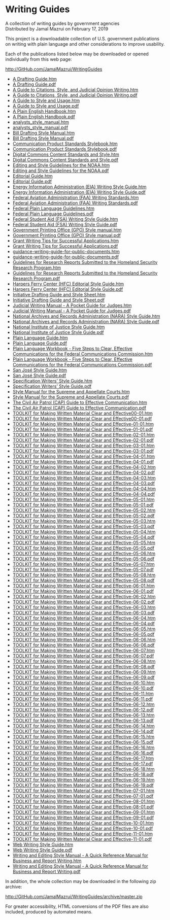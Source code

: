 ﻿# Writing Guides
A collection of writing guides by government agencies\
Distributed by Jamal Mazrui on February 17, 2019

This project is a downloadable collection of U.S. government publications on writing with plain language and other considerations to improve usability.

Each of the publications listed below may be downloaded or opened individually from this web page:

<http://GitHub.com/JamalMazrui/WritingGuides>

- [A Drafting Guide.htm](https://github.com/jamalmazrui/WritingGuides/raw/master/A%20Drafting%20Guide.htm)
- [A Drafting Guide.pdf](https://github.com/jamalmazrui/WritingGuides/raw/master/A%20Drafting%20Guide.pdf)
- [A Guide to Citations, Style, and Judicial Opinion Writing.htm](https://github.com/jamalmazrui/WritingGuides/raw/master/A%20Guide%20to%20Citations,%20Style,%20and%20Judicial%20Opinion%20Writing.htm)
- [A Guide to Citations, Style, and Judicial Opinion Writing.pdf](https://github.com/jamalmazrui/WritingGuides/raw/master/A%20Guide%20to%20Citations,%20Style,%20and%20Judicial%20Opinion%20Writing.pdf)
- [A Guide to Style and Usage.htm](https://github.com/jamalmazrui/WritingGuides/raw/master/A%20Guide%20to%20Style%20and%20Usage.htm)
- [A Guide to Style and Usage.pdf](https://github.com/jamalmazrui/WritingGuides/raw/master/A%20Guide%20to%20Style%20and%20Usage.pdf)
- [A Plain English Handbook.htm](https://github.com/jamalmazrui/WritingGuides/raw/master/A%20Plain%20English%20Handbook.htm)
- [A Plain English Handbook.pdf](https://github.com/jamalmazrui/WritingGuides/raw/master/A%20Plain%20English%20Handbook.pdf)
- [analysts_style_manual.htm](https://github.com/jamalmazrui/WritingGuides/raw/master/analysts_style_manual.htm)
- [analysts_style_manual.pdf](https://github.com/jamalmazrui/WritingGuides/raw/master/analysts_style_manual.pdf)
- [Bill Drafting Style Manual.htm](https://github.com/jamalmazrui/WritingGuides/raw/master/Bill%20Drafting%20Style%20Manual.htm)
- [Bill Drafting Style Manual.pdf](https://github.com/jamalmazrui/WritingGuides/raw/master/Bill%20Drafting%20Style%20Manual.pdf)
- [Communication Product Standards Stylebook.htm](https://github.com/jamalmazrui/WritingGuides/raw/master/Communication%20Product%20Standards%20Stylebook.htm)
- [Communication Product Standards Stylebook.pdf](https://github.com/jamalmazrui/WritingGuides/raw/master/Communication%20Product%20Standards%20Stylebook.pdf)
- [Digital Commons Content Standards and Style.htm](https://github.com/jamalmazrui/WritingGuides/raw/master/Digital%20Commons%20Content%20Standards%20and%20Style.htm)
- [Digital Commons Content Standards and Style.pdf](https://github.com/jamalmazrui/WritingGuides/raw/master/Digital%20Commons%20Content%20Standards%20and%20Style.pdf)
- [Editing and Style Guidelines for the NOAA.htm](https://github.com/jamalmazrui/WritingGuides/raw/master/Editing%20and%20Style%20Guidelines%20for%20the%20NOAA.htm)
- [Editing and Style Guidelines for the NOAA.pdf](https://github.com/jamalmazrui/WritingGuides/raw/master/Editing%20and%20Style%20Guidelines%20for%20the%20NOAA.pdf)
- [Editorial Guide.htm](https://github.com/jamalmazrui/WritingGuides/raw/master/Editorial%20Guide.htm)
- [Editorial Guide.pdf](https://github.com/jamalmazrui/WritingGuides/raw/master/Editorial%20Guide.pdf)
- [Energy Information Administration (EIA) Writing Style Guide.htm](https://github.com/jamalmazrui/WritingGuides/raw/master/Energy%20Information%20Administration%20(EIA)%20Writing%20Style%20Guide.htm)
- [Energy Information Administration (EIA) Writing Style Guide.pdf](https://github.com/jamalmazrui/WritingGuides/raw/master/Energy%20Information%20Administration%20(EIA)%20Writing%20Style%20Guide.pdf)
- [Federal Aviation Administration (FAA) Writing Standards.htm](https://github.com/jamalmazrui/WritingGuides/raw/master/Federal%20Aviation%20Administration%20(FAA)%20Writing%20Standards.htm)
- [Federal Aviation Administration (FAA) Writing Standards.pdf](https://github.com/jamalmazrui/WritingGuides/raw/master/Federal%20Aviation%20Administration%20(FAA)%20Writing%20Standards.pdf)
- [Federal Plain Language Guidelines.htm](https://github.com/jamalmazrui/WritingGuides/raw/master/Federal%20Plain%20Language%20Guidelines.htm)
- [Federal Plain Language Guidelines.pdf](https://github.com/jamalmazrui/WritingGuides/raw/master/Federal%20Plain%20Language%20Guidelines.pdf)
- [Federal Student Aid (FSA) Writing Style Guide.htm](https://github.com/jamalmazrui/WritingGuides/raw/master/Federal%20Student%20Aid%20(FSA)%20Writing%20Style%20Guide.htm)
- [Federal Student Aid (FSA) Writing Style Guide.pdf](https://github.com/jamalmazrui/WritingGuides/raw/master/Federal%20Student%20Aid%20(FSA)%20Writing%20Style%20Guide.pdf)
- [Government Printing Office (GPO) Style manual.htm](https://github.com/jamalmazrui/WritingGuides/raw/master/Government%20Printing%20Office%20(GPO)%20Style%20manual.htm)
- [Government Printing Office (GPO) Style manual.pdf](https://github.com/jamalmazrui/WritingGuides/raw/master/Government%20Printing%20Office%20(GPO)%20Style%20manual.pdf)
- [Grant Writing Tips for Successful Applications.htm](https://github.com/jamalmazrui/WritingGuides/raw/master/Grant%20Writing%20Tips%20for%20Successful%20Applications.htm)
- [Grant Writing Tips for Successful Applications.pdf](https://github.com/jamalmazrui/WritingGuides/raw/master/Grant%20Writing%20Tips%20for%20Successful%20Applications.pdf)
- [guidance-writing-guide-for-public-documents.htm](https://github.com/jamalmazrui/WritingGuides/raw/master/guidance-writing-guide-for-public-documents.htm)
- [guidance-writing-guide-for-public-documents.pdf](https://github.com/jamalmazrui/WritingGuides/raw/master/guidance-writing-guide-for-public-documents.pdf)
- [Guidelines for Research Reports Submitted to the Homeland Security Research Program.htm](https://github.com/jamalmazrui/WritingGuides/raw/master/Guidelines%20for%20Research%20Reports%20Submitted%20to%20the%20Homeland%20Security%20Research%20Program.htm)
- [Guidelines for Research Reports Submitted to the Homeland Security Research Program.pdf](https://github.com/jamalmazrui/WritingGuides/raw/master/Guidelines%20for%20Research%20Reports%20Submitted%20to%20the%20Homeland%20Security%20Research%20Program.pdf)
- [Harpers Ferry Center (HFC) Editorial Style Guide.htm](https://github.com/jamalmazrui/WritingGuides/raw/master/Harpers%20Ferry%20Center%20(HFC)%20Editorial%20Style%20Guide.htm)
- [Harpers Ferry Center (HFC) Editorial Style Guide.pdf](https://github.com/jamalmazrui/WritingGuides/raw/master/Harpers%20Ferry%20Center%20(HFC)%20Editorial%20Style%20Guide.pdf)
- [Initiative Drafting Guide and Style Sheet.htm](https://github.com/jamalmazrui/WritingGuides/raw/master/Initiative%20Drafting%20Guide%20and%20Style%20Sheet.htm)
- [Initiative Drafting Guide and Style Sheet.pdf](https://github.com/jamalmazrui/WritingGuides/raw/master/Initiative%20Drafting%20Guide%20and%20Style%20Sheet.pdf)
- [Judicial Writing Manual - A Pocket Guide for Judges.htm](https://github.com/jamalmazrui/WritingGuides/raw/master/Judicial%20Writing%20Manual%20-%20A%20Pocket%20Guide%20for%20Judges.htm)
- [Judicial Writing Manual - A Pocket Guide for Judges.pdf](https://github.com/jamalmazrui/WritingGuides/raw/master/Judicial%20Writing%20Manual%20-%20A%20Pocket%20Guide%20for%20Judges.pdf)
- [National Archives and Records Administration (NARA) Style Guide.htm](https://github.com/jamalmazrui/WritingGuides/raw/master/National%20Archives%20and%20Records%20Administration%20(NARA)%20Style%20Guide.htm)
- [National Archives and Records Administration (NARA) Style Guide.pdf](https://github.com/jamalmazrui/WritingGuides/raw/master/National%20Archives%20and%20Records%20Administration%20(NARA)%20Style%20Guide.pdf)
- [National Institute of Justice Style Guide.htm](https://github.com/jamalmazrui/WritingGuides/raw/master/National%20Institute%20of%20Justice%20Style%20Guide.htm)
- [National Institute of Justice Style Guide.pdf](https://github.com/jamalmazrui/WritingGuides/raw/master/National%20Institute%20of%20Justice%20Style%20Guide.pdf)
- [Plain Language Guide.htm](https://github.com/jamalmazrui/WritingGuides/raw/master/Plain%20Language%20Guide.htm)
- [Plain Language Guide.pdf](https://github.com/jamalmazrui/WritingGuides/raw/master/Plain%20Language%20Guide.pdf)
- [Plain Language Workbook - Five Steps to Clear, Effective Communications for the Federal Communications Commission.htm](https://github.com/jamalmazrui/WritingGuides/raw/master/Plain%20Language%20Workbook%20-%20Five%20Steps%20to%20Clear,%20Effective%20Communications%20for%20the%20Federal%20Communications%20Commission.htm)
- [Plain Language Workbook - Five Steps to Clear, Effective Communications for the Federal Communications Commission.pdf](https://github.com/jamalmazrui/WritingGuides/raw/master/Plain%20Language%20Workbook%20-%20Five%20Steps%20to%20Clear,%20Effective%20Communications%20for%20the%20Federal%20Communications%20Commission.pdf)
- [San José Style Guide.htm](https://github.com/jamalmazrui/WritingGuides/raw/master/San%20José%20Style%20Guide.htm)
- [San José Style Guide.pdf](https://github.com/jamalmazrui/WritingGuides/raw/master/San%20José%20Style%20Guide.pdf)
- [Specification Writers’  Style Guide.htm](https://github.com/jamalmazrui/WritingGuides/raw/master/Specification%20Writers’%20%20Style%20Guide.htm)
- [Specification Writers’  Style Guide.pdf](https://github.com/jamalmazrui/WritingGuides/raw/master/Specification%20Writers’%20%20Style%20Guide.pdf)
- [Style Manual for the Supreme and Appellate Courts.htm](https://github.com/jamalmazrui/WritingGuides/raw/master/Style%20Manual%20for%20the%20Supreme%20and%20Appellate%20Courts.htm)
- [Style Manual for the Supreme and Appellate Courts.pdf](https://github.com/jamalmazrui/WritingGuides/raw/master/Style%20Manual%20for%20the%20Supreme%20and%20Appellate%20Courts.pdf)
- [The Civil Air Patrol (CAP) Guide to Effective Communication.htm](https://github.com/jamalmazrui/WritingGuides/raw/master/The%20Civil%20Air%20Patrol%20(CAP)%20Guide%20to%20Effective%20Communication.htm)
- [The Civil Air Patrol (CAP) Guide to Effective Communication.pdf](https://github.com/jamalmazrui/WritingGuides/raw/master/The%20Civil%20Air%20Patrol%20(CAP)%20Guide%20to%20Effective%20Communication.pdf)
- [TOOLKIT for Making Written Material Clear and Effective00-01.htm](https://github.com/jamalmazrui/WritingGuides/raw/master/TOOLKIT%20for%20Making%20Written%20Material%20Clear%20and%20Effective00-01.htm)
- [TOOLKIT for Making Written Material Clear and Effective00-01.pdf](https://github.com/jamalmazrui/WritingGuides/raw/master/TOOLKIT%20for%20Making%20Written%20Material%20Clear%20and%20Effective00-01.pdf)
- [TOOLKIT for Making Written Material Clear and Effective-01-01.htm](https://github.com/jamalmazrui/WritingGuides/raw/master/TOOLKIT%20for%20Making%20Written%20Material%20Clear%20and%20Effective-01-01.htm)
- [TOOLKIT for Making Written Material Clear and Effective-01-01.pdf](https://github.com/jamalmazrui/WritingGuides/raw/master/TOOLKIT%20for%20Making%20Written%20Material%20Clear%20and%20Effective-01-01.pdf)
- [TOOLKIT for Making Written Material Clear and Effective-02-01.htm](https://github.com/jamalmazrui/WritingGuides/raw/master/TOOLKIT%20for%20Making%20Written%20Material%20Clear%20and%20Effective-02-01.htm)
- [TOOLKIT for Making Written Material Clear and Effective-02-01.pdf](https://github.com/jamalmazrui/WritingGuides/raw/master/TOOLKIT%20for%20Making%20Written%20Material%20Clear%20and%20Effective-02-01.pdf)
- [TOOLKIT for Making Written Material Clear and Effective-03-01.htm](https://github.com/jamalmazrui/WritingGuides/raw/master/TOOLKIT%20for%20Making%20Written%20Material%20Clear%20and%20Effective-03-01.htm)
- [TOOLKIT for Making Written Material Clear and Effective-03-01.pdf](https://github.com/jamalmazrui/WritingGuides/raw/master/TOOLKIT%20for%20Making%20Written%20Material%20Clear%20and%20Effective-03-01.pdf)
- [TOOLKIT for Making Written Material Clear and Effective-04-01.htm](https://github.com/jamalmazrui/WritingGuides/raw/master/TOOLKIT%20for%20Making%20Written%20Material%20Clear%20and%20Effective-04-01.htm)
- [TOOLKIT for Making Written Material Clear and Effective-04-01.pdf](https://github.com/jamalmazrui/WritingGuides/raw/master/TOOLKIT%20for%20Making%20Written%20Material%20Clear%20and%20Effective-04-01.pdf)
- [TOOLKIT for Making Written Material Clear and Effective-04-02.htm](https://github.com/jamalmazrui/WritingGuides/raw/master/TOOLKIT%20for%20Making%20Written%20Material%20Clear%20and%20Effective-04-02.htm)
- [TOOLKIT for Making Written Material Clear and Effective-04-02.pdf](https://github.com/jamalmazrui/WritingGuides/raw/master/TOOLKIT%20for%20Making%20Written%20Material%20Clear%20and%20Effective-04-02.pdf)
- [TOOLKIT for Making Written Material Clear and Effective-04-03.htm](https://github.com/jamalmazrui/WritingGuides/raw/master/TOOLKIT%20for%20Making%20Written%20Material%20Clear%20and%20Effective-04-03.htm)
- [TOOLKIT for Making Written Material Clear and Effective-04-03.pdf](https://github.com/jamalmazrui/WritingGuides/raw/master/TOOLKIT%20for%20Making%20Written%20Material%20Clear%20and%20Effective-04-03.pdf)
- [TOOLKIT for Making Written Material Clear and Effective-04-04.htm](https://github.com/jamalmazrui/WritingGuides/raw/master/TOOLKIT%20for%20Making%20Written%20Material%20Clear%20and%20Effective-04-04.htm)
- [TOOLKIT for Making Written Material Clear and Effective-04-04.pdf](https://github.com/jamalmazrui/WritingGuides/raw/master/TOOLKIT%20for%20Making%20Written%20Material%20Clear%20and%20Effective-04-04.pdf)
- [TOOLKIT for Making Written Material Clear and Effective-05-01.htm](https://github.com/jamalmazrui/WritingGuides/raw/master/TOOLKIT%20for%20Making%20Written%20Material%20Clear%20and%20Effective-05-01.htm)
- [TOOLKIT for Making Written Material Clear and Effective-05-01.pdf](https://github.com/jamalmazrui/WritingGuides/raw/master/TOOLKIT%20for%20Making%20Written%20Material%20Clear%20and%20Effective-05-01.pdf)
- [TOOLKIT for Making Written Material Clear and Effective-05-02.htm](https://github.com/jamalmazrui/WritingGuides/raw/master/TOOLKIT%20for%20Making%20Written%20Material%20Clear%20and%20Effective-05-02.htm)
- [TOOLKIT for Making Written Material Clear and Effective-05-02.pdf](https://github.com/jamalmazrui/WritingGuides/raw/master/TOOLKIT%20for%20Making%20Written%20Material%20Clear%20and%20Effective-05-02.pdf)
- [TOOLKIT for Making Written Material Clear and Effective-05-03.htm](https://github.com/jamalmazrui/WritingGuides/raw/master/TOOLKIT%20for%20Making%20Written%20Material%20Clear%20and%20Effective-05-03.htm)
- [TOOLKIT for Making Written Material Clear and Effective-05-03.pdf](https://github.com/jamalmazrui/WritingGuides/raw/master/TOOLKIT%20for%20Making%20Written%20Material%20Clear%20and%20Effective-05-03.pdf)
- [TOOLKIT for Making Written Material Clear and Effective-05-04.htm](https://github.com/jamalmazrui/WritingGuides/raw/master/TOOLKIT%20for%20Making%20Written%20Material%20Clear%20and%20Effective-05-04.htm)
- [TOOLKIT for Making Written Material Clear and Effective-05-04.pdf](https://github.com/jamalmazrui/WritingGuides/raw/master/TOOLKIT%20for%20Making%20Written%20Material%20Clear%20and%20Effective-05-04.pdf)
- [TOOLKIT for Making Written Material Clear and Effective-05-05.htm](https://github.com/jamalmazrui/WritingGuides/raw/master/TOOLKIT%20for%20Making%20Written%20Material%20Clear%20and%20Effective-05-05.htm)
- [TOOLKIT for Making Written Material Clear and Effective-05-05.pdf](https://github.com/jamalmazrui/WritingGuides/raw/master/TOOLKIT%20for%20Making%20Written%20Material%20Clear%20and%20Effective-05-05.pdf)
- [TOOLKIT for Making Written Material Clear and Effective-05-06.htm](https://github.com/jamalmazrui/WritingGuides/raw/master/TOOLKIT%20for%20Making%20Written%20Material%20Clear%20and%20Effective-05-06.htm)
- [TOOLKIT for Making Written Material Clear and Effective-05-06.pdf](https://github.com/jamalmazrui/WritingGuides/raw/master/TOOLKIT%20for%20Making%20Written%20Material%20Clear%20and%20Effective-05-06.pdf)
- [TOOLKIT for Making Written Material Clear and Effective-05-07.htm](https://github.com/jamalmazrui/WritingGuides/raw/master/TOOLKIT%20for%20Making%20Written%20Material%20Clear%20and%20Effective-05-07.htm)
- [TOOLKIT for Making Written Material Clear and Effective-05-07.pdf](https://github.com/jamalmazrui/WritingGuides/raw/master/TOOLKIT%20for%20Making%20Written%20Material%20Clear%20and%20Effective-05-07.pdf)
- [TOOLKIT for Making Written Material Clear and Effective-05-08.htm](https://github.com/jamalmazrui/WritingGuides/raw/master/TOOLKIT%20for%20Making%20Written%20Material%20Clear%20and%20Effective-05-08.htm)
- [TOOLKIT for Making Written Material Clear and Effective-05-08.pdf](https://github.com/jamalmazrui/WritingGuides/raw/master/TOOLKIT%20for%20Making%20Written%20Material%20Clear%20and%20Effective-05-08.pdf)
- [TOOLKIT for Making Written Material Clear and Effective-06-01.htm](https://github.com/jamalmazrui/WritingGuides/raw/master/TOOLKIT%20for%20Making%20Written%20Material%20Clear%20and%20Effective-06-01.htm)
- [TOOLKIT for Making Written Material Clear and Effective-06-01.pdf](https://github.com/jamalmazrui/WritingGuides/raw/master/TOOLKIT%20for%20Making%20Written%20Material%20Clear%20and%20Effective-06-01.pdf)
- [TOOLKIT for Making Written Material Clear and Effective-06-02.htm](https://github.com/jamalmazrui/WritingGuides/raw/master/TOOLKIT%20for%20Making%20Written%20Material%20Clear%20and%20Effective-06-02.htm)
- [TOOLKIT for Making Written Material Clear and Effective-06-02.pdf](https://github.com/jamalmazrui/WritingGuides/raw/master/TOOLKIT%20for%20Making%20Written%20Material%20Clear%20and%20Effective-06-02.pdf)
- [TOOLKIT for Making Written Material Clear and Effective-06-03.htm](https://github.com/jamalmazrui/WritingGuides/raw/master/TOOLKIT%20for%20Making%20Written%20Material%20Clear%20and%20Effective-06-03.htm)
- [TOOLKIT for Making Written Material Clear and Effective-06-03.pdf](https://github.com/jamalmazrui/WritingGuides/raw/master/TOOLKIT%20for%20Making%20Written%20Material%20Clear%20and%20Effective-06-03.pdf)
- [TOOLKIT for Making Written Material Clear and Effective-06-04.htm](https://github.com/jamalmazrui/WritingGuides/raw/master/TOOLKIT%20for%20Making%20Written%20Material%20Clear%20and%20Effective-06-04.htm)
- [TOOLKIT for Making Written Material Clear and Effective-06-04.pdf](https://github.com/jamalmazrui/WritingGuides/raw/master/TOOLKIT%20for%20Making%20Written%20Material%20Clear%20and%20Effective-06-04.pdf)
- [TOOLKIT for Making Written Material Clear and Effective-06-05.htm](https://github.com/jamalmazrui/WritingGuides/raw/master/TOOLKIT%20for%20Making%20Written%20Material%20Clear%20and%20Effective-06-05.htm)
- [TOOLKIT for Making Written Material Clear and Effective-06-05.pdf](https://github.com/jamalmazrui/WritingGuides/raw/master/TOOLKIT%20for%20Making%20Written%20Material%20Clear%20and%20Effective-06-05.pdf)
- [TOOLKIT for Making Written Material Clear and Effective-06-06.htm](https://github.com/jamalmazrui/WritingGuides/raw/master/TOOLKIT%20for%20Making%20Written%20Material%20Clear%20and%20Effective-06-06.htm)
- [TOOLKIT for Making Written Material Clear and Effective-06-06.pdf](https://github.com/jamalmazrui/WritingGuides/raw/master/TOOLKIT%20for%20Making%20Written%20Material%20Clear%20and%20Effective-06-06.pdf)
- [TOOLKIT for Making Written Material Clear and Effective-06-07.htm](https://github.com/jamalmazrui/WritingGuides/raw/master/TOOLKIT%20for%20Making%20Written%20Material%20Clear%20and%20Effective-06-07.htm)
- [TOOLKIT for Making Written Material Clear and Effective-06-07.pdf](https://github.com/jamalmazrui/WritingGuides/raw/master/TOOLKIT%20for%20Making%20Written%20Material%20Clear%20and%20Effective-06-07.pdf)
- [TOOLKIT for Making Written Material Clear and Effective-06-08.htm](https://github.com/jamalmazrui/WritingGuides/raw/master/TOOLKIT%20for%20Making%20Written%20Material%20Clear%20and%20Effective-06-08.htm)
- [TOOLKIT for Making Written Material Clear and Effective-06-08.pdf](https://github.com/jamalmazrui/WritingGuides/raw/master/TOOLKIT%20for%20Making%20Written%20Material%20Clear%20and%20Effective-06-08.pdf)
- [TOOLKIT for Making Written Material Clear and Effective-06-09.htm](https://github.com/jamalmazrui/WritingGuides/raw/master/TOOLKIT%20for%20Making%20Written%20Material%20Clear%20and%20Effective-06-09.htm)
- [TOOLKIT for Making Written Material Clear and Effective-06-09.pdf](https://github.com/jamalmazrui/WritingGuides/raw/master/TOOLKIT%20for%20Making%20Written%20Material%20Clear%20and%20Effective-06-09.pdf)
- [TOOLKIT for Making Written Material Clear and Effective-06-10.htm](https://github.com/jamalmazrui/WritingGuides/raw/master/TOOLKIT%20for%20Making%20Written%20Material%20Clear%20and%20Effective-06-10.htm)
- [TOOLKIT for Making Written Material Clear and Effective-06-10.pdf](https://github.com/jamalmazrui/WritingGuides/raw/master/TOOLKIT%20for%20Making%20Written%20Material%20Clear%20and%20Effective-06-10.pdf)
- [TOOLKIT for Making Written Material Clear and Effective-06-11.htm](https://github.com/jamalmazrui/WritingGuides/raw/master/TOOLKIT%20for%20Making%20Written%20Material%20Clear%20and%20Effective-06-11.htm)
- [TOOLKIT for Making Written Material Clear and Effective-06-11.pdf](https://github.com/jamalmazrui/WritingGuides/raw/master/TOOLKIT%20for%20Making%20Written%20Material%20Clear%20and%20Effective-06-11.pdf)
- [TOOLKIT for Making Written Material Clear and Effective-06-12.htm](https://github.com/jamalmazrui/WritingGuides/raw/master/TOOLKIT%20for%20Making%20Written%20Material%20Clear%20and%20Effective-06-12.htm)
- [TOOLKIT for Making Written Material Clear and Effective-06-12.pdf](https://github.com/jamalmazrui/WritingGuides/raw/master/TOOLKIT%20for%20Making%20Written%20Material%20Clear%20and%20Effective-06-12.pdf)
- [TOOLKIT for Making Written Material Clear and Effective-06-13.htm](https://github.com/jamalmazrui/WritingGuides/raw/master/TOOLKIT%20for%20Making%20Written%20Material%20Clear%20and%20Effective-06-13.htm)
- [TOOLKIT for Making Written Material Clear and Effective-06-13.pdf](https://github.com/jamalmazrui/WritingGuides/raw/master/TOOLKIT%20for%20Making%20Written%20Material%20Clear%20and%20Effective-06-13.pdf)
- [TOOLKIT for Making Written Material Clear and Effective-06-14.htm](https://github.com/jamalmazrui/WritingGuides/raw/master/TOOLKIT%20for%20Making%20Written%20Material%20Clear%20and%20Effective-06-14.htm)
- [TOOLKIT for Making Written Material Clear and Effective-06-14.pdf](https://github.com/jamalmazrui/WritingGuides/raw/master/TOOLKIT%20for%20Making%20Written%20Material%20Clear%20and%20Effective-06-14.pdf)
- [TOOLKIT for Making Written Material Clear and Effective-06-15.htm](https://github.com/jamalmazrui/WritingGuides/raw/master/TOOLKIT%20for%20Making%20Written%20Material%20Clear%20and%20Effective-06-15.htm)
- [TOOLKIT for Making Written Material Clear and Effective-06-15.pdf](https://github.com/jamalmazrui/WritingGuides/raw/master/TOOLKIT%20for%20Making%20Written%20Material%20Clear%20and%20Effective-06-15.pdf)
- [TOOLKIT for Making Written Material Clear and Effective-06-16.htm](https://github.com/jamalmazrui/WritingGuides/raw/master/TOOLKIT%20for%20Making%20Written%20Material%20Clear%20and%20Effective-06-16.htm)
- [TOOLKIT for Making Written Material Clear and Effective-06-16.pdf](https://github.com/jamalmazrui/WritingGuides/raw/master/TOOLKIT%20for%20Making%20Written%20Material%20Clear%20and%20Effective-06-16.pdf)
- [TOOLKIT for Making Written Material Clear and Effective-06-17.htm](https://github.com/jamalmazrui/WritingGuides/raw/master/TOOLKIT%20for%20Making%20Written%20Material%20Clear%20and%20Effective-06-17.htm)
- [TOOLKIT for Making Written Material Clear and Effective-06-17.pdf](https://github.com/jamalmazrui/WritingGuides/raw/master/TOOLKIT%20for%20Making%20Written%20Material%20Clear%20and%20Effective-06-17.pdf)
- [TOOLKIT for Making Written Material Clear and Effective-06-18.htm](https://github.com/jamalmazrui/WritingGuides/raw/master/TOOLKIT%20for%20Making%20Written%20Material%20Clear%20and%20Effective-06-18.htm)
- [TOOLKIT for Making Written Material Clear and Effective-06-18.pdf](https://github.com/jamalmazrui/WritingGuides/raw/master/TOOLKIT%20for%20Making%20Written%20Material%20Clear%20and%20Effective-06-18.pdf)
- [TOOLKIT for Making Written Material Clear and Effective-06-19.htm](https://github.com/jamalmazrui/WritingGuides/raw/master/TOOLKIT%20for%20Making%20Written%20Material%20Clear%20and%20Effective-06-19.htm)
- [TOOLKIT for Making Written Material Clear and Effective-06-19.pdf](https://github.com/jamalmazrui/WritingGuides/raw/master/TOOLKIT%20for%20Making%20Written%20Material%20Clear%20and%20Effective-06-19.pdf)
- [TOOLKIT for Making Written Material Clear and Effective-07-01.htm](https://github.com/jamalmazrui/WritingGuides/raw/master/TOOLKIT%20for%20Making%20Written%20Material%20Clear%20and%20Effective-07-01.htm)
- [TOOLKIT for Making Written Material Clear and Effective-07-01.pdf](https://github.com/jamalmazrui/WritingGuides/raw/master/TOOLKIT%20for%20Making%20Written%20Material%20Clear%20and%20Effective-07-01.pdf)
- [TOOLKIT for Making Written Material Clear and Effective-08-01.htm](https://github.com/jamalmazrui/WritingGuides/raw/master/TOOLKIT%20for%20Making%20Written%20Material%20Clear%20and%20Effective-08-01.htm)
- [TOOLKIT for Making Written Material Clear and Effective-08-01.pdf](https://github.com/jamalmazrui/WritingGuides/raw/master/TOOLKIT%20for%20Making%20Written%20Material%20Clear%20and%20Effective-08-01.pdf)
- [TOOLKIT for Making Written Material Clear and Effective-09-01.htm](https://github.com/jamalmazrui/WritingGuides/raw/master/TOOLKIT%20for%20Making%20Written%20Material%20Clear%20and%20Effective-09-01.htm)
- [TOOLKIT for Making Written Material Clear and Effective-09-01.pdf](https://github.com/jamalmazrui/WritingGuides/raw/master/TOOLKIT%20for%20Making%20Written%20Material%20Clear%20and%20Effective-09-01.pdf)
- [TOOLKIT for Making Written Material Clear and Effective-10-01.htm](https://github.com/jamalmazrui/WritingGuides/raw/master/TOOLKIT%20for%20Making%20Written%20Material%20Clear%20and%20Effective-10-01.htm)
- [TOOLKIT for Making Written Material Clear and Effective-10-01.pdf](https://github.com/jamalmazrui/WritingGuides/raw/master/TOOLKIT%20for%20Making%20Written%20Material%20Clear%20and%20Effective-10-01.pdf)
- [TOOLKIT for Making Written Material Clear and Effective-11-01.htm](https://github.com/jamalmazrui/WritingGuides/raw/master/TOOLKIT%20for%20Making%20Written%20Material%20Clear%20and%20Effective-11-01.htm)
- [TOOLKIT for Making Written Material Clear and Effective-11-01.pdf](https://github.com/jamalmazrui/WritingGuides/raw/master/TOOLKIT%20for%20Making%20Written%20Material%20Clear%20and%20Effective-11-01.pdf)
- [Web Writing Style Guide.htm](https://github.com/jamalmazrui/WritingGuides/raw/master/Web%20Writing%20Style%20Guide.htm)
- [Web Writing Style Guide.pdf](https://github.com/jamalmazrui/WritingGuides/raw/master/Web%20Writing%20Style%20Guide.pdf)
- [Writing and Editing Style Manual - A Quick Reference Manual for Business and Report Writing.htm](https://github.com/jamalmazrui/WritingGuides/raw/master/Writing%20and%20Editing%20Style%20Manual%20-%20A%20Quick%20Reference%20Manual%20for%20Business%20and%20Report%20Writing.htm)
- [Writing and Editing Style Manual - A Quick Reference Manual for Business and Report Writing.pdf](https://github.com/jamalmazrui/WritingGuides/raw/master/Writing%20and%20Editing%20Style%20Manual%20-%20A%20Quick%20Reference%20Manual%20for%20Business%20and%20Report%20Writing.pdf)


In addition, the whole collection may be downloaded in the following zip archive:

<http://GitHub.com/JamalMazrui/WritingGuides/archive/master.zip>

For greater accessibility, HTML conversions of the PDF files are also included, produced by automated means.

